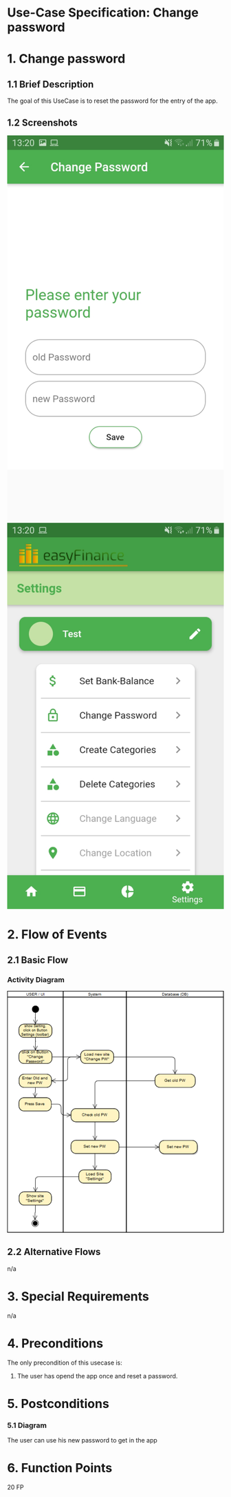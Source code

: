 # Use-Case Specification: Change password

# 1. Change password

## 1.1 Brief Description

The goal of this UseCase is to reset the password for the entry of the app.

## 1.2 Screenshots
![Screenshots](./change_PW1.jpeg)
![Screenshots](./change_PW2.jpeg)

# 2. Flow of Events

## 2.1 Basic Flow

### Activity Diagram
![Activity Diagram](./AD_change_PW.png)

## 2.2 Alternative Flows
n/a

# 3. Special Requirements
n/a

# 4. Preconditions
The only precondition of this usecase is:

 1. The user has opend the app once and reset a password.

# 5. Postconditions

### 5.1 Diagram
The user can use his new password to get in the app

# 6. Function Points
20 FP